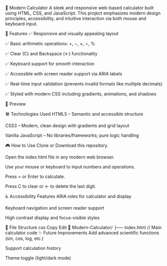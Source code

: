 🧮 Modern Calculator
A sleek and responsive web-based calculator built using HTML, CSS, and JavaScript. This project emphasizes modern design principles, accessibility, and intuitive interaction via both mouse and keyboard input.

🚀 Features
✅ Responsive and visually appealing layout

✅ Basic arithmetic operations: +, −, ×, ÷, %

✅ Clear (C) and Backspace (←) functionality

✅ Keyboard support for smooth interaction

✅ Accessible with screen reader support via ARIA labels

✅ Real-time input validation (prevents invalid formats like multiple decimals)

✅ Styled with modern CSS including gradients, animations, and shadows

📸 Preview
<!-- Add screenshot link if available -->

🛠️ Technologies Used
HTML5 – Semantic and accessible structure

CSS3 – Modern, clean design with gradients and grid layout

Vanilla JavaScript – No libraries/frameworks; pure logic handling

🎮 How to Use
Clone or Download this repository.

Open the index.html file in any modern web browser.

Use your mouse or keyboard to input numbers and operations.

Press = or Enter to calculate.

Press C to clear or ← to delete the last digit.

♿ Accessibility Features
ARIA roles for calculator and display

Keyboard navigation and screen reader support

High contrast display and focus-visible styles

📂 File Structure
css
Copy
Edit
📁 Modern-Calculator/
├── index.html  // Main calculator code
✨ Future Improvements
Add advanced scientific functions (sin, cos, log, etc.)

Support calculation history

Theme toggle (light/dark mode)

